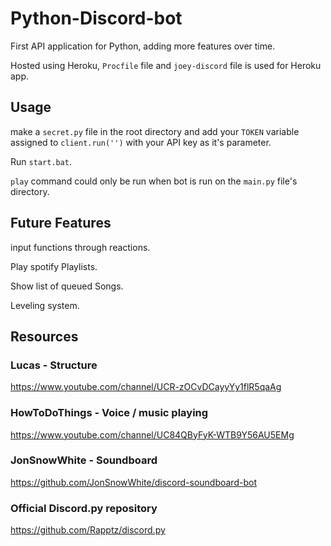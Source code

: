 # Python-Discord-bot

First API application for Python, adding more features over time.

Hosted using Heroku, `Procfile` file and `joey-discord` file is used for Heroku app.

## Usage

make a `secret.py` file in the root directory and add your `TOKEN` variable assigned to `client.run('')` with your API key as it's parameter.

Run `start.bat`.

`play` command could only be run when bot is run on the `main.py` file's directory.

## Future Features

input functions through reactions.

Play spotify Playlists.

Show list of queued Songs.

Leveling system.

## Resources

### Lucas - Structure
https://www.youtube.com/channel/UCR-zOCvDCayyYy1flR5qaAg

### HowToDoThings - Voice / music playing
https://www.youtube.com/channel/UC84QByFyK-WTB9Y56AU5EMg

### JonSnowWhite - Soundboard
https://github.com/JonSnowWhite/discord-soundboard-bot

### Official Discord.py repository 
https://github.com/Rapptz/discord.py

